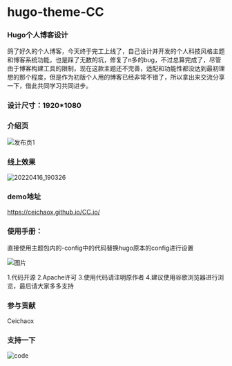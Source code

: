 # hugo-theme-CC

### Hugo个人博客设计

鸽了好久的个人博客，今天终于完工上线了，自己设计并开发的个人科技风格主题和博客系统功能，也是踩了无数的坑，修复了n多的bug，不过总算完成了，尽管由于博客构建工具的限制，现在这款主题还不完善，适配和功能性都没达到最初理想的那个程度，但是作为初版个人用的博客已经非常不错了，所以拿出来交流分享一下，借此共同学习共同进步。

### 设计尺寸：1920*1080

### 介绍页

![发布页1](https://user-images.githubusercontent.com/80815667/163673209-7bcb2f43-41be-492b-a2db-e005fb17ae5f.png)



### 线上效果
![20220416_190326](https://user-images.githubusercontent.com/80815667/163673928-1fe15546-121a-4e83-a4bf-aa0f0b3a6438.gif)


### demo地址

https://ceichaox.github.io/CC.io/

### 使用手册：
直接使用主题包内的-config中的代码替换hugo原本的config进行设置

![图片](https://user-images.githubusercontent.com/80815667/163672845-c77e61f7-b875-4906-9c1e-0347da24401e.png)

  1.代码开源
  2.Apache许可
  3.使用代码请注明原作者
  4.建议使用谷歌浏览器进行浏览，最后请大家多多支持

### 参与贡献
Ceichaox
  
### 支持一下

![code](https://user-images.githubusercontent.com/80815667/163673050-9434cd67-d399-4461-8780-3238d25101c9.png)

